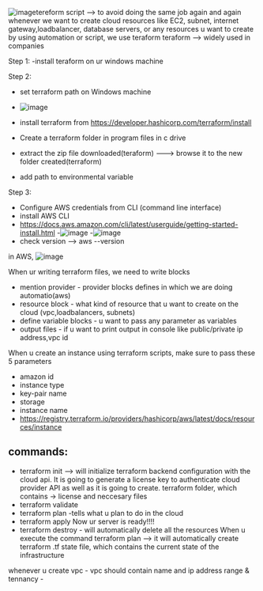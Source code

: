 ![image](https://github.com/user-attachments/assets/64c93d88-8a0a-49ad-8590-e9d0689e0428)tereform script --> to avoid doing the same job again and again
whenever we want to create cloud resources like EC2, subnet, internet gateway,loadbalancer, database servers, or any resources u want to create by using automation or script, we use teraform
teraform --> widely used in  companies

Step 1:
 -install teraform on ur windows machine

Step 2:
 - set terraform path on Windows machine
 - ![image](https://github.com/user-attachments/assets/c09d2a33-0893-4bf7-9018-239da2b23085)

- install terraform from https://developer.hashicorp.com/terraform/install
- Create a terraform folder in program files in c drive
- extract the zip file downloaded(teraform) ---> browse it to the new folder created(terraform)
- add path to environmental variable


Step 3:
 - Configure AWS credentials from CLI (command line interface)
 - install AWS CLI
 - https://docs.aws.amazon.com/cli/latest/userguide/getting-started-install.html
 -![image](https://github.com/user-attachments/assets/e260f4ab-7091-49b1-97e7-50005cc3bdf6)
 -![image](https://github.com/user-attachments/assets/5ab5dcd7-560d-423a-aa02-bd7e7fa5adee)
 - check version --> aws --version

in AWS,
 ![image](https://github.com/user-attachments/assets/6fad3de2-9bd9-4ce8-af4c-bae2a9df0237)

When ur writing terraform files, we need to write blocks
- mention provider - provider blocks defines in which we are doing automatio(aws)
- resource block - what kind of resource that u want to create on the cloud (vpc,loadbalancers, subnets)
- define variable blocks - u want to pass any parameter as variables
- output files - if u want to print output in console like public/private ip address,vpc id


When u create an instance using terraform scripts, make sure to pass these 5 parameters
- amazon id
- instance type
- key-pair name
- storage
- instance name
- https://registry.terraform.io/providers/hashicorp/aws/latest/docs/resources/instance

commands:
---------
 - terraform init --> will initialize terraform backend configuration with the cloud api. It is going to generate a license key to authenticate cloud provider 
   API as well as it is going to create. terraform folder, which contains -> license and neccesary files
 - terraform validate
 - terraform plan   -tells what u plan to do in the cloud
 - terraform apply
 Now ur server is ready!!!!
 - terraform destroy - will automatically delete all the resources 
 When u execute the command terraform plan --> it will automatically create terraform .tf state file, which contains the current state of the infrastructure



 whenever u create vpc - vpc should contain name and ip address range  & tennancy -
